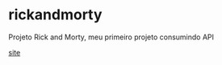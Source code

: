 # rickandmorty
 Projeto Rick and Morty, meu primeiro projeto consumindo API

<a href="index.html">site</a>